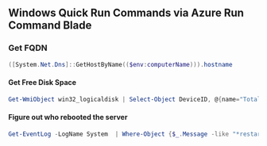 ## Windows Quick Run Commands via Azure Run Command Blade

### Get FQDN

```powershell
([System.Net.Dns]::GetHostByName(($env:computerName))).hostname
```

#### Get Free Disk Space

```powershell
Get-WmiObject win32_logicaldisk | Select-Object DeviceID, @{name="Total Size(GB)";expression={$_.Size / 1GB -as [int]}}, @{name="FreeSpace(GB)";expression={$_.FreeSpace / 1GB -as [int]}}
```

#### Figure out who rebooted the server

```powershell
Get-EventLog -LogName System  | Where-Object {$_.Message -like "*restart*" } | select timewritten, Message | ft -Wrap
```

